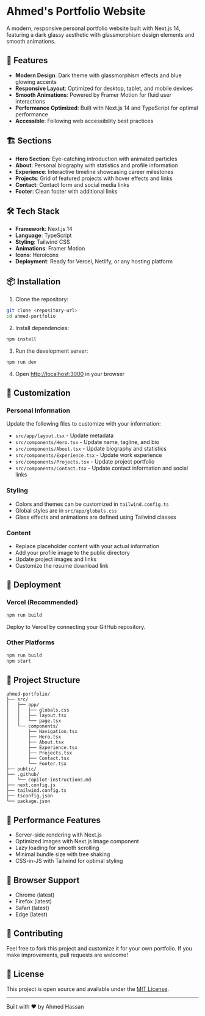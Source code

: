 # Ahmed's Portfolio Website

A modern, responsive personal portfolio website built with Next.js 14, featuring a dark glassy aesthetic with glassmorphism design elements and smooth animations.

## 🚀 Features

- **Modern Design**: Dark theme with glassmorphism effects and blue glowing accents
- **Responsive Layout**: Optimized for desktop, tablet, and mobile devices
- **Smooth Animations**: Powered by Framer Motion for fluid user interactions
- **Performance Optimized**: Built with Next.js 14 and TypeScript for optimal performance
- **Accessible**: Following web accessibility best practices

## 🏗️ Sections

- **Hero Section**: Eye-catching introduction with animated particles
- **About**: Personal biography with statistics and profile information
- **Experience**: Interactive timeline showcasing career milestones
- **Projects**: Grid of featured projects with hover effects and links
- **Contact**: Contact form and social media links
- **Footer**: Clean footer with additional links

## 🛠️ Tech Stack

- **Framework**: Next.js 14
- **Language**: TypeScript
- **Styling**: Tailwind CSS
- **Animations**: Framer Motion
- **Icons**: Heroicons
- **Deployment**: Ready for Vercel, Netlify, or any hosting platform

## 📦 Installation

1. Clone the repository:
```bash
git clone <repository-url>
cd ahmed-portfolio
```

2. Install dependencies:
```bash
npm install
```

3. Run the development server:
```bash
npm run dev
```

4. Open [http://localhost:3000](http://localhost:3000) in your browser

## 🎨 Customization

### Personal Information
Update the following files to customize with your information:
- `src/app/layout.tsx` - Update metadata
- `src/components/Hero.tsx` - Update name, tagline, and bio
- `src/components/About.tsx` - Update biography and statistics
- `src/components/Experience.tsx` - Update work experience
- `src/components/Projects.tsx` - Update project portfolio
- `src/components/Contact.tsx` - Update contact information and social links

### Styling
- Colors and themes can be customized in `tailwind.config.ts`
- Global styles are in `src/app/globals.css`
- Glass effects and animations are defined using Tailwind classes

### Content
- Replace placeholder content with your actual information
- Add your profile image to the public directory
- Update project images and links
- Customize the resume download link

## 🚀 Deployment

### Vercel (Recommended)
```bash
npm run build
```
Deploy to Vercel by connecting your GitHub repository.

### Other Platforms
```bash
npm run build
npm start
```

## 📁 Project Structure

```
ahmed-portfolio/
├── src/
│   ├── app/
│   │   ├── globals.css
│   │   ├── layout.tsx
│   │   └── page.tsx
│   └── components/
│       ├── Navigation.tsx
│       ├── Hero.tsx
│       ├── About.tsx
│       ├── Experience.tsx
│       ├── Projects.tsx
│       ├── Contact.tsx
│       └── Footer.tsx
├── public/
├── .github/
│   └── copilot-instructions.md
├── next.config.js
├── tailwind.config.ts
├── tsconfig.json
└── package.json
```

## 🎯 Performance Features

- Server-side rendering with Next.js
- Optimized images with Next.js Image component
- Lazy loading for smooth scrolling
- Minimal bundle size with tree shaking
- CSS-in-JS with Tailwind for optimal styling

## 📱 Browser Support

- Chrome (latest)
- Firefox (latest)
- Safari (latest)
- Edge (latest)

## 🤝 Contributing

Feel free to fork this project and customize it for your own portfolio. If you make improvements, pull requests are welcome!

## 📄 License

This project is open source and available under the [MIT License](LICENSE).

---

Built with ❤️ by Ahmed Hassan